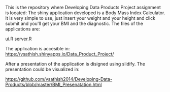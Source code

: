 
This is the repository where Developing Data Products Project assignment is located: The shiny application developed is a Body Mass Index Calculator. It is very simple to use, just insert your weight and your height and click submit and you'll get your BMI and the diagnostic. The files of the applications are:

ui.R
server.R

The application is accesible in: <https://vsathish.shinyapps.io/Data_Product_Project/>

After a presentation of the application is disigned using slidify. The presentation could be visualized in:

<https://github.com/vsathish2014/Developing-Data-Products/blob/master/BMI_Presenatation.html>
